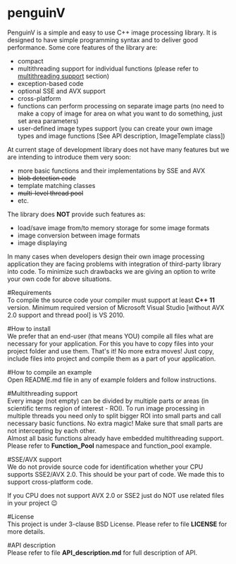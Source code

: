 # penguinV

PenguinV is a simple and easy to use C++ image processing library. It is designed to have simple programming syntax and to deliver good performance. Some core features of the library are:

- compact
- multithreading support for individual functions (please refer to [multithreading support](#multithreading-support) section)
- exception-based code
- optional SSE and AVX support
- cross-platform
- functions can perform processing on separate image parts (no need to make a copy of image for area on what you want to do something, just set area parameters)
- user-defined image types support (you can create your own image types and image functions [See API description, ImageTemplate class])

At current stage of development library does not have many features but we are intending to introduce them very soon:
- more basic functions and their implementations by SSE and AVX
- ~~blob detection code~~
- template matching classes
- ~~multi-level thread pool~~
- etc.

The library does **NOT** provide such features as:
- load/save image from/to memory storage for some image formats
- image conversion between image formats
- image displaying

In many cases when developers design their own image processing application they are facing problems with integration of third-party library into code. To minimize such drawbacks we are giving an option to write your own code for above situations.

#Requirements    
To compile the source code your compiler must support at least **C++ 11** version. Minimum required version of Microsoft Visual Studio [without AVX 2.0 support and thread pool] is VS 2010.

#How to install    
We prefer that an end-user (that means YOU) compile all files what are necessary for your application. For this you have to copy files into your project folder and use them. That's it! No more extra moves! Just copy, include files into project and compile them as a part of your application.

#How to compile an example    
Open README.md file in any of example folders and follow instructions.

#Multithreading support    
Every image (not empty) can be divided by multiple parts or areas (in scientific terms region of interest - ROI). To run image processing in multiple threads you need only to split bigger ROI into small parts and call necessary basic functions. No extra magic! Make sure that small parts are not intercepting by each other.    
Almost all basic functions already have embedded multithreading support. Please refer to **Function_Pool** namespace and function_pool example.

#SSE/AVX support    
We do not provide source code for identification whether your CPU supports SSE2/AVX 2.0. This should be your part of code. We made this to support cross-platform code.

If you CPU does not support AVX 2.0 or SSE2 just do NOT use related files in your project :wink:

#License    
This project is under 3-clause BSD License. Please refer to file **LICENSE** for more details.

#API description    
Please refer to file **API_description.md** for full description of API.

